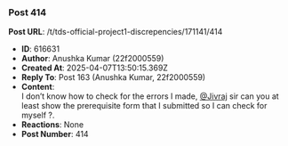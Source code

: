 ### Post 414
**Post URL**: /t/tds-official-project1-discrepencies/171141/414
- **ID**: 616631
- **Author**: Anushka Kumar (22f2000559)
- **Created At**: 2025-04-07T13:50:15.369Z
- **Reply To**: Post 163 (Anushka Kumar, 22f2000559)
- **Content**:  
  I don’t know how to check for the errors I made, <a class="mention" href="/u/jivraj">@Jivraj</a> sir can you at least show the prerequisite form that I submitted so I can check for myself ?.
- **Reactions**: None
- **Post Number**: 414

